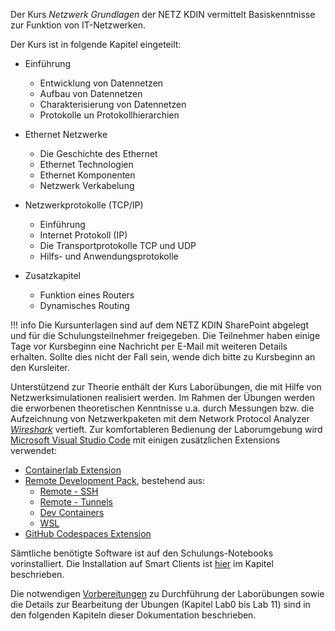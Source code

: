 Der Kurs _Netzwerk Grundlagen_ der NETZ KDIN vermittelt Basiskenntnisse zur Funktion von IT-Netzwerken.

Der Kurs ist in folgende Kapitel eingeteilt:

- Einführung
    * Entwicklung von Datennetzen
    * Aufbau von Datennetzen
    * Charakterisierung von Datennetzen
    * Protokolle un Protokollhierarchien

- Ethernet Netzwerke
    * Die Geschichte des Ethernet
    * Ethernet Technologien
    * Ethernet Komponenten
    * Netzwerk Verkabelung

- Netzwerkprotokolle (TCP/IP)
    * Einführung
    * Internet Protokoll (IP)
    * Die Transportprotokolle TCP und UDP
    * Hilfs- und Anwendungsprotokolle

- Zusatzkapitel
    * Funktion eines Routers 
    * Dynamisches Routing

!!! info
    Die Kursunterlagen sind auf dem NETZ KDIN SharePoint abgelegt und für die Schulungsteilnehmer freigegeben. Die Teilnehmer haben einige Tage vor Kursbeginn eine Nachricht per E-Mail mit weiteren Details erhalten. Sollte dies nicht der Fall sein, wende dich bitte zu Kursbeginn an den Kursleiter.

Unterstützend zur Theorie enthält der Kurs Laborübungen, die mit Hilfe von Netzwerksimulationen realisiert werden. Im Rahmen der Übungen werden die erworbenen theoretischen Kenntnisse u.a. durch Messungen bzw. die Aufzeichnung von Netzwerkpaketen mit dem Network Protocol Analyzer [_Wireshark_](https://www.wireshark.org/) vertieft. Zur komfortableren Bedienung der Laborumgebung wird [Microsoft Visual Studio Code](https://code.visualstudio.com) mit einigen zusätzlichen Extensions verwendet:

- [Containerlab Extension](https://marketplace.visualstudio.com/items?itemName=srl-labs.vscode-containerlab)
- [Remote Development Pack](https://marketplace.visualstudio.com/items?itemName=ms-vscode-remote.vscode-remote-extensionpack), bestehend aus:
    * [Remote - SSH](https://aka.ms/vscode-remote/download/ssh)
    * [Remote - Tunnels](https://marketplace.visualstudio.com/items?itemName=ms-vscode.remote-server)
    * [Dev Containers](https://aka.ms/vscode-remote/download/containers)
    * [WSL](https://aka.ms/vscode-remote/download/wsl)
- [GitHub Codespaces Extension](https://marketplace.visualstudio.com/items?itemName=GitHub.codespaces)

Sämtliche benötigte Software ist auf den Schulungs-Notebooks vorinstalliert. Die Installation auf Smart Clients ist [hier](vorbereitungen.md#softwareinstallation-auf-dem-smart-client) im Kapitel beschrieben.

Die notwendigen [Vorbereitungen](vorbereitungen.md) zu Durchführung der Laborübungen sowie die Details zur Bearbeitung der Übungen (Kapitel Lab0 bis Lab 11) sind in den folgenden Kapiteln dieser Dokumentation beschrieben.
